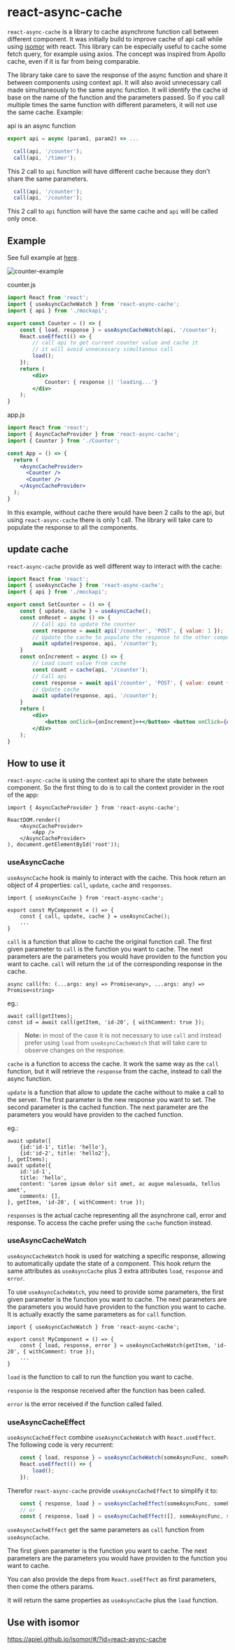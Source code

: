 # react-async-cache

`react-async-cache` is a library to cache asynchrone function call between different component.
It was initially build to improve cache of api call while using [isomor](https://github.com/apiel/isomor) with react. This library can be especially useful to cache some fetch query, for example using axios. The concept was inspired from Apollo cache, even if it is far from being comparable.

The library take care to save the response of the async function and share it between components using context api. It will also avoid unnecessary call made simultaneously to the same async function. It will identify the cache id base on the name of the function and the parameters passed. So if you call multiple times the same function with different parameters, it will not use the same cache. Example:

api is an async function
```js
export api = async (param1, param2) => ...
```

```js
  call(api, '/counter');
  call(api, '/timer');
```
This 2 call to `api` function will have different cache because they don't share the same parameters.

```js
  call(api, '/counter');
  call(api, '/counter');
```
This 2 call to `api` function will have the same cache and `api` will be called only once.

## Example

See full example at [here](https://github.com/apiel/react-async-cache/tree/master/example).

![counter-example](https://github.com/apiel/react-async-cache/blob/master/media/react-async-cache.gif?raw=true)

counter.js
```jsx
import React from 'react';
import { useAsyncCacheWatch } from 'react-async-cache';
import { api } from './mockapi';

export const Counter = () => {
    const { load, response } = useAsyncCacheWatch(api, '/counter');
    React.useEffect(() => {
        // call api to get current counter value and cache it
        // it will avoid unnecessary simultanous call
        load();
    });
    return (
        <div>
            Counter: { response || 'loading...'}
        </div>
    );
}
```

app.js
```jsx
import React from 'react';
import { AsyncCacheProvider } from 'react-async-cache';
import { Counter } from './Counter';

const App = () => {
  return (
    <AsyncCacheProvider>
      <Counter />
      <Counter />
    </AsyncCacheProvider>
  );
}
```
In this example, without cache there would have been 2 calls to the api, but using `react-async-cache` there is only 1 call. The library will take care to populate the response to all the components.

## update cache

`react-async-cache` provide as well different way to interact with the cache:

```jsx
import React from 'react';
import { useAsyncCache } from 'react-async-cache';
import { api } from './mockapi';

export const SetCounter = () => {
    const { update, cache } = useAsyncCache();
    const onReset = async () => {
        // Call api to update the counter
        const response = await api('/counter', 'POST', { value: 1 });
        // Update the cache to populate the response to the other component
        await update(response, api, '/counter');
    }
    const onIncrement = async () => {
        // Load count value from cache
        const count = cache(api, '/counter');
        // Call api
        const response = await api('/counter', 'POST', { value: count + 1 });
        // Update cache
        await update(response, api, '/counter');
    }
    return (
        <div>
            <button onClick={onIncrement}>+</button> <button onClick={onReset}>Reset</button>
        </div>
    );
}
```

## How to use it

`react-async-cache` is using the context api to share the state between component. So the first thing to do is to call the context provider in the root of the app:

```tsx
import { AsyncCacheProvider } from 'react-async-cache';

ReactDOM.render((
    <AsyncCacheProvider>
        <App />
    </AsyncCacheProvider>
), document.getElementById('root'));

```

### useAsyncCache

`useAsyncCache` hook is mainly to interact with the cache. This hook return an object of 4 properties: `call`, `update`, `cache` and `responses`.

```tsx
import { useAsyncCache } from 'react-async-cache';

export const MyComponent = () => {
    const { call, update, cache } = useAsyncCache();
    ...
}
```

`call` is a function that allow to cache the original function call. The first given parameter to `call` is the function you want to cache. The next parameters are the parameters you would have providen to the function you want to cache. `call` will return the `id` of the corresponding response in the cache.

```tsx
async call(fn: (...args: any) => Promise<any>, ...args: any) => Promise<string>
```

eg.:
```tsx
await call(getItems);
const id = await call(getItem, 'id-20', { withComment: true });
```
> **Note:** in most of the case it is not necessary to use `call` and instead prefer using `load` from `useAsyncCacheWatch` that will take care to observe changes on the response.

`cache` is a function to access the cache. It work the same way as the `call` function, but it will retrieve the `response` from the cache, instead to call the async function.

`update` is a function that allow to update the cache without to make a call to the server. The first parameter is the new response you want to set. The second parameter is the cached function. The next parameter are the parameters you would have providen to the cached function.

eg.:

```tsx
await update([
    {id:'id-1', title: 'hello'},
    {id:'id-2', title: 'hello2'},
], getItems);
await update({
    id:'id-1',
    title: 'hello',
    content: 'Lorem ipsum dolor sit amet, ac augue malesuada, tellus amet',
    comments: [],
}, getItem, 'id-20', { withComment: true });
```

`responses` is the actual cache representing all the asynchrone call, error and response. To access the cache prefer using the `cache` function instead.

### useAsyncCacheWatch

`useAsyncCacheWatch` hook is used for watching a specific response, allowing to automatically update the state of a component. This hook return the same attributes as `useAsyncCache` plus 3 extra attributes `load`, `response` and `error`.

To use `useAsyncCacheWatch`, you need to provide some parameters, the first given parameter is the function you want to cache. The next parameters are the parameters you would have providen to the function you want to cache. It is actually exactly the same parameters as for `call` function.

```tsx
import { useAsyncCacheWatch } from 'react-async-cache';

export const MyComponent = () => {
    const { load, response, error } = useAsyncCacheWatch(getItem, 'id-20', { withComment: true });
    ...
}
```

`load` is the function to call to run the function you want to cache.

`response` is the response received after the function has been called.

`error` is the error received if the function called failed.

### useAsyncCacheEffect

`useAsyncCacheEffect` combine `useAsyncCacheWatch` with `React.useEffect`. The following code is very recurrent:

```js
    const { load, response } = useAsyncCacheWatch(someAsyncFunc, someParams);
    React.useEffect(() => {
        load();
    });
```

Therefor `react-async-cache` provide `useAsyncCacheEffect` to simplify it to:

```js
    const { response, load } = useAsyncCacheEffect(someAsyncFunc, someParams);
    // or
    const { response, load } = useAsyncCacheEffect([], someAsyncFunc, someParams); // where [] is the deps from React.useEffect
```
`useAsyncCacheEffect` get the same parameters as `call` function from `useAsyncCache`.

The first given parameter is the function you want to cache. The next parameters are the parameters you would have providen to the function you want to cache.

You can also provide the deps from `React.useEffect` as first parameters, then come the others params.

It will return the same properties as `useAsyncCache` plus the `load` function.


## Use with isomor

https://apiel.github.io/isomor/#/?id=react-async-cache
